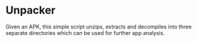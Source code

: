 # Unpacker
Given an APK, this simple script unzips, extracts and decompiles into three separate directories which can be used for further app analysis.
